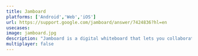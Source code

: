 ```yaml
---
title: Jamboard
platforms: ['Android','Web','iOS']
url: https://support.google.com/jamboard/answer/7424836?hl=en
usecases: 
image: jamboard.jpg
description: "Jamboard is a digital whiteboard that lets you collaborate in real time using either the Jamboard device (a 55-inch digital whiteboard that works with G Suite services), web browser or mobile app."
multiplayer: false
---
```


